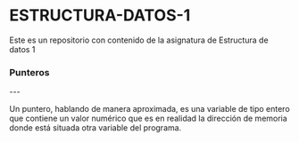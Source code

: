 # ESTRUCTURA-DATOS-1
Este es un repositorio con contenido de la asignatura de Estructura de datos 1
<h3>Punteros</h3>
--- 

Un puntero, hablando de manera aproximada, es una variable de tipo entero que contiene un valor numérico que es en realidad la dirección de memoria donde está situada otra variable del programa.

